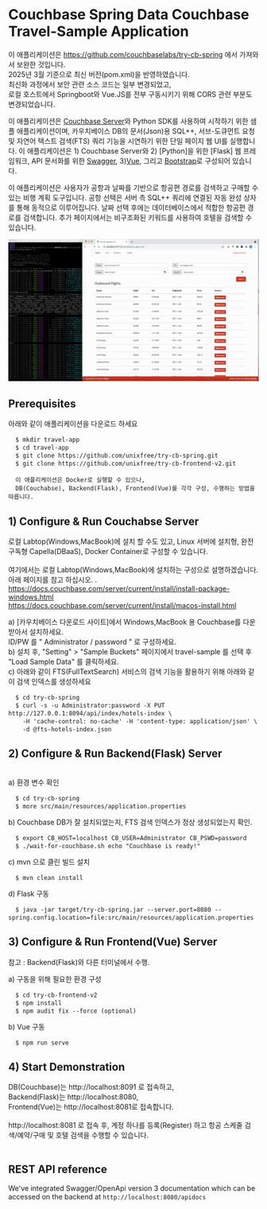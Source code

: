 # Couchbase Spring Data Couchbase Travel-Sample Application

이 애플리케이션은 https://github.com/couchbaselabs/try-cb-spring 에서 가져와서 보완한 것입니다. </br>
2025년 3월 기준으로 최신 버전(pom.xml)을 반영하였습니다. </br>
최신화 과정에서 보안 관련 소스 코드는 일부 변경되었고, </br>
로컬 호스트에서 Springboot와 Vue.JS를 전부 구동시키기 위해 CORS 관련 부분도 변경되었습니다.</br>

이 애플리케이션은 [Couchbase Server]와 Python SDK를 사용하여 시작하기 위한 샘플 애플리케이션이며, 
카우치베이스 DB의 문서(Json)용 SQL++, 서브-도큐먼트 요청 및 자연어 텍스트 검색(FTS) 쿼리 기능을 시연하기 위한 단일 페이지 웹 UI를 실행합니다. 
이 애플리케이션은 1) Couchbase Server와 2) [Python]을 위한 [Flask] 웹 프레임워크, API 문서화를 위한 [Swagger], 3)[Vue], 그리고 [Bootstrap]로 구성되어 있습니다.

이 애플리케이션은 사용자가 공항과 날짜를 기반으로 항공편 경로를 검색하고 구매할 수 있는 비행 계획 도구입니다. 공항 선택은 서버 측 SQL++ 쿼리에 연결된 자동 완성 상자를 통해 동적으로 이루어집니다. 
날짜 선택 후에는 데이터베이스에서 적합한 항공편 경로를 검색합니다. 추가 페이지에서는 비구조화된 키워드를 사용하여 호텔을 검색할 수 있습니다.

![Application](app.png)


## Prerequisites

   아래와 같이 애플리케이션을 다운로드 하세요
   
      $ mkdir travel-app
      $ cd travel-app
      $ git clone https://github.com/unixfree/try-cb-spring.git
      $ git clone https://github.com/unixfree/try-cb-frontend-v2.git

      이 애플리케이션은 Docker로 실행할 수 있으나, 
      DB(Couchabse), Backend(Flask), Frontend(Vue)를 각각 구성, 수행하는 방법을 따릅니다.

## 1) Configure & Run Couchabse Server

   로컬 Labtop(Windows,MacBook)에 설치 할 수도 있고, Linux 서버에 설치형, 완전 구독형 Capella(DBaaS), Docker Container로 구성할 수 있습니다. <br>
<br>
   여기에서는 로컬 Labtop(Windows,MacBook)에 설치하는 구성으로 설명하겠습니다.<br>
   아래 페이지를 참고 하십시오. .<br>
   https://docs.couchbase.com/server/current/install/install-package-windows.html  <br>
   https://docs.couchbase.com/server/current/install/macos-install.html  <br>
   
   a) [카우치베이스 다운로드 사이트]에서 Windows,MacBook 용 Couchbase를 다운 받아서 설치하세요.<br>
      ID/PW 를 " Administrator / password " 로 구성하세요.<br>
   b) 설치 후, "Setting" > "Sample Buckets" 페이지에서 travel-sample 를 선택 후 "Load Sample Data" 를 클릭하세요.<br>
   c) 아래와 같이 FTS(FullTextSearch) 서비스의 검색 기능을 활용하기 위해 아래와 같이 검색 인덱스를 생성하세요<br>
   
      $ cd try-cb-spring
      $ curl -s -u Administrator:password -X PUT http://127.0.0.1:8094/api/index/hotels-index \
        -H 'cache-control: no-cache' -H 'content-type: application/json' \
        -d @fts-hotels-index.json
        
## 2) Configure & Run Backend(Flask) Server
<br>
   a) 환경 변수 확인 <br>
   
      $ cd try-cb-spring
      $ more src/main/resources/application.properties

   b) Couchbase DB가 잘 설치되었는지, FTS 검색 인덱스가 정상 생성되었는지 확인.
   
      $ export CB_HOST=localhost CB_USER=Administrator CB_PSWD=password
      $ ./wait-for-couchbase.sh echo "Couchbase is ready!"
      
   c) mvn 으로 클린 빌드 설치 <br>
   
      $ mvn clean install
      
   d) Flask 구동<br>
   
      $ java -jar target/try-cb-spring.jar --server.port=8080 --spring.config.location=file:src/main/resources/application.properties

## 3) Configure & Run Frontend(Vue) Server

   참고 : Backend(Flask)와 다른 터미널에서 수행.<br>
   
   a) 구동을 위해 필요한 환경 구성<br>
   
      $ cd try-cb-frontend-v2
      $ npm install
      $ npm audit fix --force (optional)
      
   b) Vue 구동<br>
   
      $ npm run serve

## 4) Start Demonstration

   DB(Couchbase)는 http://localhost:8091 로 접속하고, <br>
   Backend(Flask)는 http://localhost:8080, <br>
   Frontend(Vue)는 http://localhost:8081로 접속합니다.<br>
<br>
   http://localhost:8081 로 접속 후, 계정 하나를 등록(Register) 하고 항공 스케줄 검색/예약/구매 및 호텔 검색을 수행할 수 있습니다.<br>
<br>

## REST API reference

We've integrated Swagger/OpenApi version 3 documentation which can be accessed on the backend at `http://localhost:8080/apidocs`

[Couchbase Server]: https://www.couchbase.com/
[Java SDK]: https://docs.couchbase.com/java-sdk/current/hello-world/overview.html
[Spring Boot]: https://spring.io/projects/spring-boot
[Java]: https://www.java.com/en/
[Swagger]: https://swagger.io/resources/open-api/
[Vue]: https://vuejs.org/
[Bootstrap]: https://getbootstrap.com/
